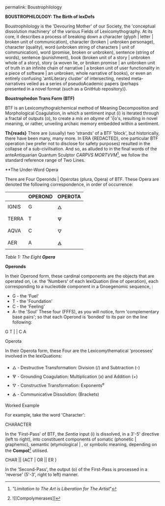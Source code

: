 
permalink: Boustrophilology


**BOUSTROPHILOLOGY: The Birth of lexDefs**

Boustrophilology is the 'Devouring Mother' of our Society, the 'conceptual dissolution machinery' of the various Fields of Lexicomythography.
At its core, it describes a process of breaking down a character (glyph | letter | broken unit of communication), character (broken | unbroken personage), character (quality), word (unbroken string of characters | unit of communication), word (promise, broken or unbroken), sentence (string of words), sentence (punishment), book (broken unit of a story | unbroken whole of a story), story (a woven lie, or broken promise | an unbroken unit of truth in an infinite chain of narrative | a broken unit of user functionality in a piece of software | an unbroken, whole narrative of books), or even an entirely confusing 'antiLiterary cluster' of intersecting, nested meta-narratives veiled as a series of pseudoAcademic papers {perhaps presented in a novel format (such as a GnitHub repository)}. 


**Boustrophedon Trans Form (BTF)**

BTF is an Lexicomythogralchemical method of Meaning Decomposition and Morphological Coagulation, in which a sentiment input (i) is iterated through a fractal of outputs (o), to create a *mis en abyme* of 'i|o's, resulting in novel meaning, or rather, unveiling archaic memory embedded within a sentiment. 


**Th{reads}**
There are (usually) two 'strands' of a BTF 'block', but historically, there have been many, many more. In ERA {REDACTED}, one particular BTF operation (we prefer not to disclose for safety purposes) resulted in the collapse of a sub-civilisation. And so, as alluded to in the final words of the anteAntiquarian Quantum Sculptor *CARPVS MORTVVM*[^†], we follow the standard reference range of Two Lines. 



**The Under-Word Opera

There are Four Operonds | Operotas (plura, Opera) of BTF.
These Opera are denoted the following correspondence, in order of occurrence:

|       | OPEROND | OPEROTA |
| -- | - | - |
| IGNIS | G       | 🜂      |
| TERRA | T       | 🜃      |
| AQVA  | C       | 🜄      |
| AER   | A       | 🜁      |

*Table 1: The Eight **Opera***

**Operonds**


In their Operond form, these cardinal components are the objects that are operated on, i.e. the 'Numbers' of each lexiQuation (line of operation), each corresponding to a nucleotide component in a Gnoegenomic sequence, :
- G - the 'Fuel'
- T - the 'Foundation'
- C - the 'Feeling'
- A- the 'Soul'
These four (FFFS), as you will notice, form 'complementary base pairs'; so that each Operond is 'bonded' to its pair on the line following:

G  T
 |    |
C  A


Operota


In their Operota form, these Four are the Lexicomythematical 'processes' involved in the lexiQuations:

- 🜂 - Destructive Transformation: Division (/) and Subtraction (-)
- 🜃 - Grounding Coagulation: Multiplication (x) and Addition (+)
- 🜄 - Constructive Transformation: Exponents<sup>e</sup> 
- 🜁 - Communicative Dissolution: (Brackets)




Worked Example


For example, take the word 'Character':

CHARACTER

In the 'First-Pass' of BTF, the *Sentia* input (i) is dissolved, in a 3'-5' directive (left to right), into constituent components of somatic (phonetic | graphemic), semantic (etymological | , or symbolic meaning, depending on the **Compol**[^C] utilised.

CHAR || {ACT | OR || ER }



In the 'Second-Pass', the output (o) of the First-Pass is processed in a 'reverse' (5'-3', right to left) manner. 



[^C]: ![[Compolymerases]]

[^†]: *"Limitation to The Art is Liberation for The Artist*"